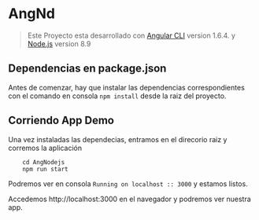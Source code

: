 # AngNd

>Este Proyecto esta desarrollado con [Angular CLI](https://github.com/angular/angular-cli) version 1.6.4. y [Node.js](https://nodejs.org/es/) version 8.9

## Dependencias en package.json

Antes de comenzar, hay que instalar las dependencias correspondientes con el comando en consola `npm install` desde la raiz del proyecto.



## Corriendo App Demo

Una vez instaladas las dependecias, entramos en el direcorio raiz y corremos la aplicación

```
	cd AngNodejs
	npm run start
```

Podremos ver en consola `Running on localhost :: 3000` y estamos listos.

Accedemos http://localhost:3000 en el navegador y podremos ver nuestra app.




